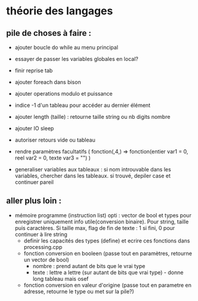 # théorie des langages

## pile de choses à faire :
- ajouter boucle do while au menu principal
- essayer de passer les variables globales en local?
- finir reprise tab
- ajouter foreach dans bison
- ajouter operations modulo et puissance
- indice -1 d'un tableau pour accéder au dernier élément
- ajouter length (taille) : retourne taille string ou nb digits nombre
- ajouter IO sleep
- autoriser retours vide ou tableau
- rendre paramètres facultatifs ( fonction(,4,) => fonction(entier var1 = 0, reel var2 = 0, texte var3 = "") )

- generaliser variables aux tableaux : si nom introuvable dans les variables, chercher dans les tableaux. si trouvé, depiler case et continuer pareil


## aller plus loin : 
- mémoire programme (instruction list) opti : vector de bool et types pour enregistrer uniquement info utile(conversion binaire). Pour string, taille puis caractères. Si taille max, flag de fin de texte : 1 si fini, 0 pour continuer à lire string
    - definir les capacités des types (define) et ecrire ces fonctions dans processing.cpp
    - fonction conversion en booleen (passe tout en paramètres, retourne un vector de bool)
        - nombre : prend autant de bits que le vrai type
        - texte : lettre a lettre (sur autant de bits que vrai type) - donne long tableau mais osef
    - fonction conversion en valeur d'origine (passe tout en parametre en adresse, retourne le type ou met sur la pile?)